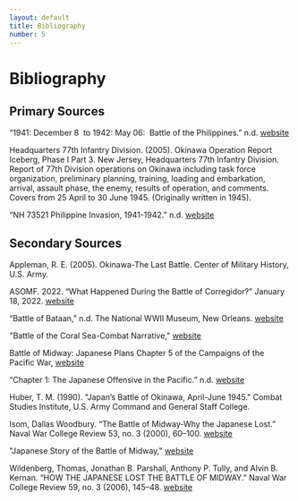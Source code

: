 ```yaml
---
layout: default
title: Bibliography
number: 5
---
```


# Bibliography

## Primary Sources

“1941: December 8  to 1942: May 06:  Battle of the Philippines.” n.d. [website](https://www.history.navy.mil/content/history/museums/nmusn/explore/photography/wwii/wwii-pacific/us-entry-into-wwii-japanese-offensive/1941-december-8-1942-may-6-philippines.html.)

Headquarters 77th Infantry Division. (2005). Okinawa Operation Report Iceberg, Phase I Part 3. New Jersey, Headquarters 77th Infantry Division. Report of 77th Division operations on Okinawa including task force organization, preliminary planning, training, loading and embarkation, arrival, assault phase, the enemy, results of operation, and comments. Covers from 25 April to 30 June 1945. (Originally written in 1945).

“NH 73521 Philippine Invasion, 1941-1942.” n.d. [website](https://www.history.navy.mil/content/history/nhhc/our-collections/photography/numerical-list-of-images/nhhc-series/nh-series/NH-73000/NH-73521.html.)

## Secondary Sources

Appleman, R. E. (2005). Okinawa-The Last Battle. Center of Military History, U.S. Army.

ASOMF. 2022. “What Happened During the Battle of Corregidor?” January 18, 2022. [website](https://www.asomf.org/what-happened-during-the-battle-of-corregidor/.)

“Battle of Bataan,” n.d. The National WWII Museum, New Orleans. [website](https://www.nationalww2museum.org/war/topics/battle-bataan-death-march#:~:text=The%20USAFFE%20were%20able%20to,in%20a%20very%20bad%20position.)

"Battle of the Coral Sea-Combat Narrative," [website](www.history.navy.mil/research/library/online-reading-room/title-list-alphabetically/b/battle-of-the-coral-sea-combat-narrative.html.)

Battle of Midway: Japanese Plans Chapter 5 of the Campaigns of the Pacific War, [website](www.history.navy.mil/research/library/online-reading-room/title-list-alphabetically/b/battle-of-midway-japanese-plans-chapter-5-of-the-campaigns-of-the-pacific-war.html.)

“Chapter 1: The Japanese Offensive in the Pacific.” n.d. [website](https://www.history.army.mil/books/wwii/MacArthur%20Reports/MacArthur%20V1/ch01.htm#:~:text=Flanking%20the%20vital%20sea%20routes,the%20way%20for%20amphibious%20assaults.)

Huber, T. M. (1990). "Japan’s Battle of Okinawa, April-June 1945." Combat Studies Institute, U.S. Army Command and General Staff College.

Isom, Dallas Woodbury. “The Battle of Midway-Why the Japanese Lost.” Naval War College Review 53, no. 3 (2000), 60–100. [website](http://www.jstor.org/stable/44638333.)

"Japanese Story of the Battle of Midway," [website](www.history.navy.mil/research/library/online-reading-room/title-list-alphabetically/j/japanese-story-of-the-battle-of-midway.html.)

Wildenberg, Thomas, Jonathan B. Parshall, Anthony P. Tully, and Alvin B. Kernan. “HOW THE JAPANESE LOST THE BATTLE OF MIDWAY.” Naval War College Review 59, no. 3 (2006), 145–48. [website](http://www.jstor.org/stable/26396752.)
